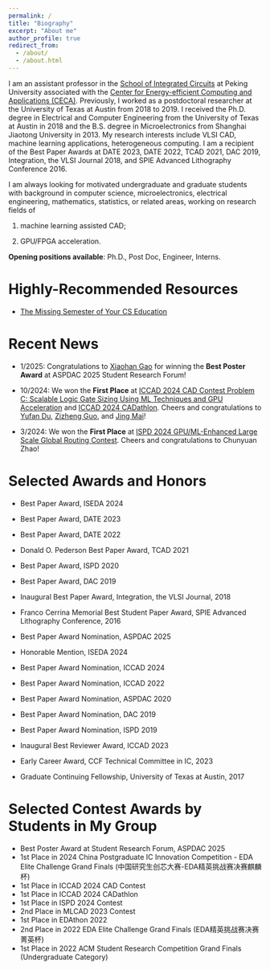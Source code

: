 ```yaml
---
permalink: /
title: "Biography"
excerpt: "About me"
author_profile: true
redirect_from: 
  - /about/
  - /about.html
---
```


I am an assistant professor in the [School of Integrated Circuits](https://ic.pku.edu.cn/) at Peking University associated with the [Center for Energy-efficient Computing and Applications (CECA)](https://ceca.pku.edu.cn/). 
Previously, I worked as a postdoctoral researcher at the University of Texas at Austin from 2018 to 2019. 
I received the Ph.D. degree in Electrical and Computer Engineering from the University of Texas at Austin in 2018 
and the B.S. degree in Microelectronics from Shanghai Jiaotong University in 2013.
My research interests include VLSI CAD, machine learning applications, heterogeneous computing. 
I am a recipient of 
the Best Paper Awards at DATE 2023, DATE 2022, TCAD 2021, DAC 2019, Integration, the VLSI Journal 2018, and SPIE Advanced Lithography Conference 2016. 

I am always looking for motivated undergraduate and graduate students with background in computer science, microelectronics, electrical engineering, mathematics, statistics, or related areas, working on research fields of 

1. machine learning assisted CAD; 

2. GPU/FPGA acceleration. 

**Opening positions available**: Ph.D., Post Doc, Engineer, Interns. 

Highly-Recommended Resources
======

* [The Missing Semester of Your CS Education](https://missing.csail.mit.edu/)

Recent News
======
* 1/2025: Congratulations to [Xiaohan Gao](https://gaoxiaohan.com/) for winning the **Best Poster Award** at ASPDAC 2025 Student Research Forum!

* 10/2024: We won the **First Place** at [ICCAD 2024 CAD Contest Problem C: Scalable Logic Gate Sizing Using ML Techniques and GPU Acceleration](https://www.iccad-contest.org/) and [ICCAD 2024 CADathlon](https://2024.iccad.com/cadathlon-iccad-2024). Cheers and congratulations to [Yufan Du](https://yufandu.com/), [Zizheng Guo](https://guozz.cn/), and [Jing Mai](https://magic3007.github.io/)!

* 3/2024: We won the **First Place** at [ISPD 2024 GPU/ML-Enhanced Large Scale Global Routing Contest](https://liangrj2014.github.io/ISPD24_contest/). Cheers and congratulations to Chunyuan Zhao!

Selected Awards and Honors
======
* Best Paper Award, ISEDA 2024
* Best Paper Award, DATE 2023
* Best Paper Award, DATE 2022
* Donald O. Pederson Best Paper Award, TCAD 2021
* Best Paper Award, ISPD 2020
* Best Paper Award, DAC 2019
* Inaugural Best Paper Award, Integration, the VLSI Journal, 2018
* Franco Cerrina Memorial Best Student Paper Award, SPIE Advanced Lithography Conference, 2016

* Best Paper Award Nomination, ASPDAC 2025
* Honorable Mention, ISEDA 2024
* Best Paper Award Nomination, ICCAD 2024
* Best Paper Award Nomination, ICCAD 2022
* Best Paper Award Nomination, ASPDAC 2020
* Best Paper Award Nomination, DAC 2019
* Best Paper Award Nomination, ISPD 2019

* Inaugural Best Reviewer Award, ICCAD 2023
* Early Career Award, CCF Technical Committee in IC, 2023
* Graduate Continuing Fellowship, University of Texas at Austin, 2017

Selected Contest Awards by Students in My Group
======
* Best Poster Award at Student Research Forum, ASPDAC 2025
* 1st Place in 2024 China Postgraduate IC Innovation Competition - EDA Elite Challenge Grand Finals (中国研究生创芯大赛-EDA精英挑战赛决赛麒麟杯)
* 1st Place in ICCAD 2024 CAD Contest
* 1st Place in ICCAD 2024 CADathlon 
* 1st Place in ISPD 2024 Contest 
* 2nd Place in MLCAD 2023 Contest
* 1st Place in EDAthon 2022
* 2nd Place in 2022 EDA Elite Challenge Grand Finals (EDA精英挑战赛决赛菁英杯)
* 1st Place in 2022 ACM Student Research Competition Grand Finals (Undergraduate Category)
